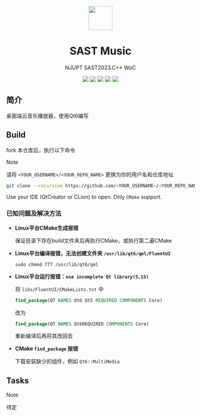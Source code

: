 <div align=center>
  <img width=64 src="app.ico">
</div>

<h1 align="center">
  SAST Music
</h1>
<p align="center">
  NJUPT SAST2023.C++ WoC
</p>

<p align="center">
<img src="https://img.shields.io/badge/frame-Qt6.6.1-blue">
<img src="https://img.shields.io/badge/std-C++17-yellow">
<img src="https://img.shields.io/badge/platform-Windows-white">
<img src="https://img.shields.io/badge/platform-Linux-green">
<img src="https://img.shields.io/badge/platform-macOS-orange">
</p>

## 简介

桌面端云音乐播放器，使用Qt6编写

## Build

fork 本仓库后，执行以下命令

> [!NOTE]
> 请将 `<YOUR_USERNAME>/<YOUR_REPO_NAME>` 更换为你的用户名和仓库地址

```bash
git clone --recursive https://github.com/<YOUR_USERNAME>/<YOUR_REPO_NAME>.git 
```

Use your IDE (QtCreator or CLion) to open. Only `CMake` support.

### 已知问题及解决方法

- **Linux平台CMake生成报错**
    
    保证目录下存在build文件夹后再执行CMake，或执行第二遍CMake

- **Linux平台编译报错，无法创建文件夹 `/usr/lib/qt6/qml/FluentUI`**
  
    ```shell
    sudo chmod 777 /usr/lib/qt6/qml
    ```

- **Linux平台运行报错：`use incomplete Qt library(5.15)`**

    将 `libs/FluentUI/CMakeLists.txt` 中

    ```cmake
    find_package(QT NAMES Qt6 Qt5 REQUIRED COMPONENTS Core)
    ```
   
    改为
   
    ```cmake
    find_package(QT NAMES Qt6REQUIRED COMPONENTS Core)
    ```

    重新编译后再将其改回去

- **CMake `find_package` 报错**
    
    下载安装缺少的组件，例如 `Qt6::MultiMedia`

## Tasks

> [!NOTE]
> 待定
